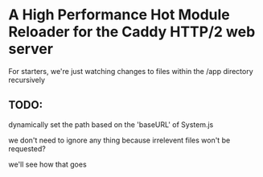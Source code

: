 # A High Performance Hot Module Reloader for the Caddy HTTP/2 web server

For starters, we're just watching changes to files within the /app directory recursively

## TODO:
dynamically set the path based on the 'baseURL' of System.js

we don't need to ignore any thing because irrelevent files won't be requested?

we'll see how that goes
